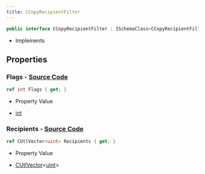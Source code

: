 ```yaml
---
title: CCopyRecipientFilter
---
```


```csharp
public interface CCopyRecipientFilter : ISchemaClass<CCopyRecipientFilter>, ISchemaField, ISchemaClass, INativeHandle
```

- Implements

## Properties

### **Flags** - [Source Code](https://github.com/swiftly-solution/swiftlys2/blob/main/managed/src/SwiftlyS2.Generated/Schemas/Interfaces/CCopyRecipientFilter.cs#L16)

```csharp
ref int Flags { get; }
```

- Property Value

- [int](https://learn.microsoft.com/dotnet/api/system.int32)

### **Recipients** - [Source Code](https://github.com/swiftly-solution/swiftlys2/blob/main/managed/src/SwiftlyS2.Generated/Schemas/Interfaces/CCopyRecipientFilter.cs#L18)

```csharp
ref CUtlVector<uint> Recipients { get; }
```

- Property Value

- [CUtlVector](/docs/api/-1)<[uint](https://learn.microsoft.com/dotnet/api/system.uint32)>

